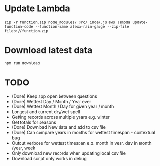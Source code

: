# Update Lambda
`zip -r function.zip node_modules/ src/ index.js`
`aws lambda update-function-code --function-name alexa-rain-gauge --zip-file fileb://function.zip`

# Download latest data
`npm run download`

# TODO
- (Done) Keep app open between questions
- (Done) Wettest Day / Month / Year ever
- (Done) Wettest Month / Day for given year / month
- Longest and current dry/wet spell
- Getting records across multiple years e.g. winter
- Get totals for seasons
- (Done) Download New data and add to csv file
- (Done) Can compare years in months for wettest timespan - contextual bug
- Output verbose for wettest timespan e.g. month in year, day in month /year, week
- Only download new records when updating local csv file
- Download script only works in debug
